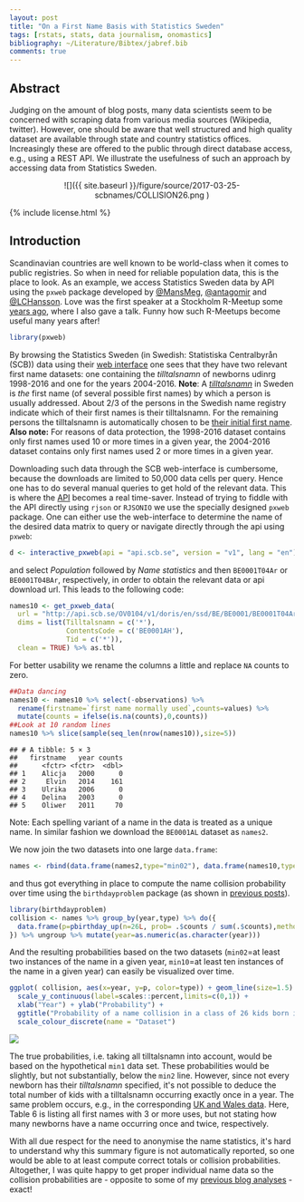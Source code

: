 ```yaml
---
layout: post
title: "On a First Name Basis with Statistics Sweden"
tags: [rstats, stats, data journalism, onomastics]
bibliography: ~/Literature/Bibtex/jabref.bib
comments: true
---
```





## Abstract

Judging on the amount of blog posts, many data scientists seem to be
concerned with scraping data from various media sources (Wikipedia,
twitter). However, one should be aware that well structured and high
quality dataset are available through state and country statistics
offices. Increasingly these are offered to the public through direct
database access, e.g., using a REST API. We illustrate the usefulness
of such an approach by accessing data from Statistics Sweden.

<center>
![]({{ site.baseurl }}/figure/source/2017-03-25-scbnames/COLLISION26.png )
</center>

{% include license.html %}

## Introduction

Scandinavian countries are well known to be world-class when it comes
to public registries. So when in need for reliable population data,
this is the place to look. As an example, we access Statistics Sweden
data by API using the `pxweb` package developed by
[\@MansMeg](https://twitter.com/MansMeg),
[\@antagomir](https://twitter.com/antagomir) and
[\@LCHansson](https://twitter.com/LCHansson).  Love was the first
speaker at a Stockholm R-Meetup some
[years ago](https://www.meetup.com/StockholmR/events/105738342/),
where I also gave a talk. Funny how such R-Meetups become useful many years
after!


```r
library(pxweb)
```


By browsing the Statistics Sweden (in Swedish: Statistiska
Centralbyrån (SCB)) data using their
[web interface](http://www.scb.se/en/finding-statistics/statistics-by-subject-area/population/general-statistics/name-statistics/)
one sees that they have two relevant first name datasets: one
containing the *tilltalsnamn* of newborns udinrg 1998-2016 and one for
the years 2004-2016. **Note**: A
[*tilltalsnamn*](https://translate.google.com/translate?sl=auto&tl=en&js=y&prev=_t&hl=en&ie=UTF-8&u=https%3A%2F%2Fsv.wikipedia.org%2Fwiki%2FTilltalsnamn&edit-text=&act=url)
in Sweden is *the* first name (of several possible first names) by
which a person is usually addressed. About 2/3 of the persons in the
Swedish name registry indicate which of their first names is their
tilltalsnamn. For the remaining persons the tilltalsnamn is
automatically chosen to be
[their initial first name](http://www.scb.se/hitta-statistik/statistik-efter-amne/befolkning/amnesovergripande-statistik/namnstatistik/produktrelaterat/Fordjupad-information/fragor-och-svar-om-namnstatistiken/#fem).
**Also note:** For reasons of data protection, the 1998-2016 dataset
contains only first names used 10 or more times in a given year, the
2004-2016 dataset contains only first names used 2 or more times in a
given year.


Downloading such data through the SCB web-interface is cumbersome,
because the downloads are limited to 50,000 data cells per
query. Hence one has to do several manual queries to get hold of the
relevant data. This is where the
[API](http://www.scb.se/en_/About-us/Open-data-API/API-for-the-Statistical-Database-/)
becomes a real time-saver. Instead of trying to fiddle with the API
directly using `rjson` or `RJSONIO` we use the specially designed
`pxweb` package.  One can either use the web-interface to determine
the name of the desired data matrix to query or navigate directly
through the api using `pxweb`:

```r
d <- interactive_pxweb(api = "api.scb.se", version = "v1", lang = "en")
```

and select *Population* followed by *Name statistics* and then
`BE0001T04Ar` or `BE0001T04BAr`, respectively, in order to obtain the
relevant data or api download url. This leads to the following code:


```r
names10 <- get_pxweb_data(
  url = "http://api.scb.se/OV0104/v1/doris/en/ssd/BE/BE0001/BE0001T04Ar",
  dims = list(Tilltalsnamn = c('*'),
              ContentsCode = c('BE0001AH'),
              Tid = c('*')),
  clean = TRUE) %>% as.tbl
```

For better usability we rename the columns a little and
replace `NA` counts to zero.


```r
##Data dancing
names10 <- names10 %>% select(-observations) %>%
  rename(firstname=`first name normally used`,counts=values) %>%
  mutate(counts = ifelse(is.na(counts),0,counts))
##Look at 10 random lines
names10 %>% slice(sample(seq_len(nrow(names10)),size=5))
```

```
## # A tibble: 5 × 3
##   firstname   year counts
##      <fctr> <fctr>  <dbl>
## 1    Alicja   2000      0
## 2     Elvin   2014    161
## 3    Ulrika   2006      0
## 4    Delina   2003      0
## 5    Oliwer   2011     70
```

Note: Each spelling variant of a name in the data is treated as a
unique name. In similar fashion we download the `BE0001AL` dataset as `names2`.

We now join the two datasets into one large `data.frame`:

```r
names <- rbind(data.frame(names2,type="min02"), data.frame(names10,type="min10"))
```
and thus got everything in place to compute the name collision
probability over time using the `birthdayproblem` package (as shown in
[previous posts](http://staff.math.su.se/hoehle/blog/2017/02/13/bday.html)).


```r
library(birthdayproblem)
collision <- names %>% group_by(year,type) %>% do({
  data.frame(p=pbirthday_up(n=26L, prob= .$counts / sum(.$counts),method="mase1992")$prob, gini= ineq::Gini(.$counts))
}) %>% ungroup %>% mutate(year=as.numeric(as.character(year)))
```

And the resulting probabilities based on the two datasets (`min02`=at
least two instances of the name in a given year, `min10`=at least ten
instances of the name in a given year) can easily be visualized over time.


```r
ggplot( collision, aes(x=year, y=p, color=type)) + geom_line(size=1.5) +
  scale_y_continuous(label=scales::percent,limits=c(0,1)) +
  xlab("Year") + ylab("Probability") +
  ggtitle("Probability of a name collision in a class of 26 kids born in year YYYY") +
  scale_colour_discrete(name = "Dataset")
```

<img src="http://staff.math.su.se/hoehle/blog/figure/source/2017-03-25-scbnames/COLLISION26-1.png" style="display: block; margin: auto;" />

The true probabilities, i.e. taking all tilltalsnamn into account, would be
based on the hypothetical `min1` data set. These probabilities would
be slightly, but not substantially, below the `min2` line. However,
since not every newborn has their *tilltalsnamn* specified, it's not
possible to deduce the total number of kids with a tilltalsnamn
occurring exactly once in a year.  The same problem occurs, e.g., in
the corresponding
[UK and Wales data](https://www.ons.gov.uk/peoplepopulationandcommunity/birthsdeathsandmarriages/livebirths/datasets/babynamesenglandandwalesbabynamesstatisticsboys). Here, Table 6 is listing all first names with 3 or more uses, but
not stating how many newborns have a name occurring once and twice,
respectively.

With all due respect for the need to anonymise the name statistics,
it's hard to understand why this summary figure is not automatically
reported, so one would be able to at least compute correct totals or
collision probabilities.  Altogether, I was quite happy to get proper
individual name data so the collision probabilities are - opposite to
some of my [previous blog analyses](http://staff.math.su.se/hoehle/blog/2017/02/13/bday.html) - exact!


